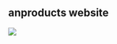 ## anproducts website
<a target="_blank" href="https://anproducts.netlify.app/">
	<img src="https://res.cloudinary.com/dile8hu1p/image/upload/v1645058621/websites/an_rikgrd.png"  >
</a>
 